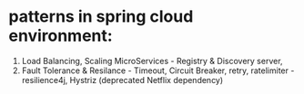 # patterns in spring cloud environment:

1) Load Balancing, Scaling MicroServices - Registry & Discovery server,
2) Fault Tolerance & Resilance - Timeout, Circuit Breaker, retry, ratelimiter - resilience4j, Hystriz (deprecated Netflix dependency)
